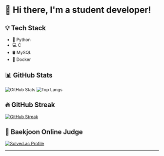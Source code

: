 # 👋 Hi there, I'm a student developer!

## 💡 Tech Stack
- 🐍 Python  
- 💻 C  
- 🛢️ MySQL  
- 🐳 Docker  

## 📊 GitHub Stats
![GitHub Stats](https://github-readme-stats.vercel.app/api?username=danmoo6837&show_icons=true&theme=default)
![Top Langs](https://github-readme-stats.vercel.app/api/top-langs/?username=danmoo6837&layout=compact&theme=default)

## 🔥 GitHub Streak
[![GitHub Streak](https://streak-stats.demolab.com?user=danmoo6837&theme=default)](https://git.io/streak-stats)

## 🧩 Baekjoon Online Judge
[![Solved.ac Profile](http://mazassumnida.wtf/api/generate_badge?boj=yourbojusername)](https://solved.ac/dlehddbs4133)

---
